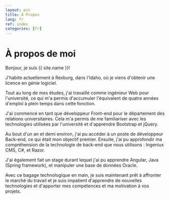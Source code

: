 ```yaml
---
layout: pic
title: À Propos
lang: fr
ref: index
categories: [fr]
---
```

# À propos de moi

Bonjour, je suis {{ site.name }}!

J'habite actuellement à Rexburg, dans l'Idaho, où je viens d'obtenir une licence en génie logiciel.

Tout au long de mes études, j'ai travaillé comme ingénieur Web pour l'université, ce qui m'a permis d'accumuler l'équivalent de quatre années d'emploi à plein temps dans cette fonction.

J'ai commencé en tant que développeur Front-end pour le département des relations universitaires. Cela m'a permis de me familiariser avec les technologies utilisées par l'université et d'apprendre Bootstrap et jQuery.

Au bout d'un an et demi environ, j'ai pu accéder à un poste de développeur Back-end, ce qui était mon objectif premier. Ensuite, j'ai pu approfondir ma compréhension de la technologie de back-end que nous utilisons : Ingeniux CMS, C#, et Razor.

J'ai également fait un stage durant lequel j'ai pu apprendre Angular, Java (Spring framework), et manipuler une base de données Oracle.

Avec ce bagage technologique en main, je suis maintenant prêt à affronter le marché du travail et je suis impatient d'apprendre de nouvelles technologies et d'apporter mes compétences et ma motivation à vos projets.
